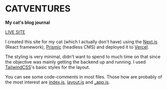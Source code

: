 # CATVENTURES
**My cat's blog journal**

[LIVE SITE](https://catventures-f4l3vlg1l-gvestmann.vercel.app/)

I created this site for my cat (which I actually don't have) using the [Next.js](https://nextjs.org) (React framework), [Prismic](https://prismic.io) (headless CMS) and deployed it to [Vercel](https://vercel.com).

The styling is very minimal, didn't want to spend to much time on that since the objective was mainly getting the backend up and running. I used [TailwindCSS](https://tailwindcss.com)'s basic styles for the layout.

You can see some code-comments in most files. Those how are probably of the most interest are [index.js](https://github.com/gvestmann/catventures/blob/main/pages/index.js), [layout.js](https://github.com/gvestmann/catventures/blob/main/components/Layout.js) and [_app.js](https://github.com/gvestmann/catventures/blob/main/pages/_app.js).